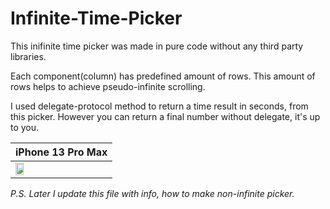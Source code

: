 # Infinite-Time-Picker

This inifinite time picker was made in pure code without any third party libraries.

Each component(column) has predefined amount of rows. This amount of rows helps to achieve pseudo-infinite scrolling.

I used delegate-protocol method to return a time result in seconds, from this picker. However you can return a final number without delegate, it's up to you.

| iPhone 13 Pro Max |
|---|
|<img src="https://user-images.githubusercontent.com/66600969/169834329-c6431e48-455c-4e04-be60-fa6155a9fed5.png" width=30% height=30%> |


*P.S. Later I update this file with info, how to make non-infinite picker.*
